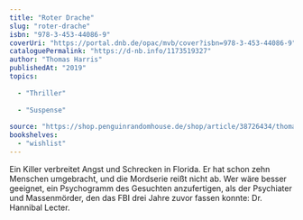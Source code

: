 ```yaml
---
title: "Roter Drache"
slug: "roter-drache"
isbn: "978-3-453-44086-9"
coverUri: "https://portal.dnb.de/opac/mvb/cover?isbn=978-3-453-44086-9"
cataloguePermalink: "https://d-nb.info/1173519327"
author: "Thomas Harris"
publishedAt: "2019"
topics:
  
  - "Thriller"
    
  - "Suspense"
    
source: "https://shop.penguinrandomhouse.de/shop/article/38726434/thomas_harris_roter_drache.html"
bookshelves: 
  - "wishlist"
---
```

Ein Killer verbreitet Angst und Schrecken in Florida. Er hat schon zehn 
Menschen umgebracht, und die Mordserie reißt nicht ab. Wer wäre besser 
geeignet, ein Psychogramm des Gesuchten anzufertigen, als der Psychiater und 
Massenmörder, den das FBI drei Jahre zuvor fassen konnte: Dr. Hannibal Lecter.